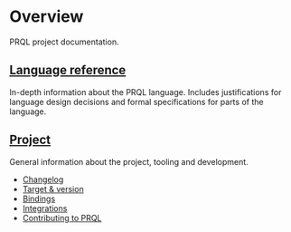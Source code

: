 # Overview

PRQL project documentation.

## [Language reference](./reference/syntax/README.md)

In-depth information about the PRQL language. Includes justifications for
language design decisions and formal specifications for parts of the language.

## [Project](./project/changelog.md)

General information about the project, tooling and development.

- [Changelog](./project/changelog.md)
- [Target & version](./project/target.md)
- [Bindings](./project/bindings/README.md)
- [Integrations](./project/integrations/README.md)
- [Contributing to PRQL](./project/contributing/README.md)
